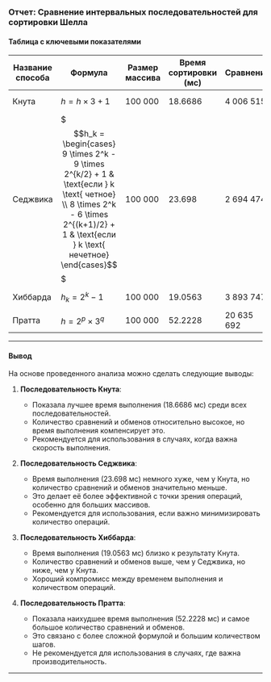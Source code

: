 
### Отчет: Сравнение интервальных последовательностей для сортировки Шелла

#### Таблица с ключевыми показателями

| Название способа | Формула                                                                                                                                                                     | Размер массива | Время сортировки (мс) | Сравнений   | Обменов     |
|------------------|-----------------------------------------------------------------------------------------------------------------------------------------------------------------------------|----------------|-----------------------|-------------|-------------|
| Кнута            | $h = h \times 3 + 1$                                                                                                                                                        | 100 000        | 18.6686               | 4 006 515   | 3 039 369   |
| Седжвика         | $$$h_k = \begin{cases} 9 \times 2^k - 9 \times 2^{k/2} + 1 & \text{если } k \text{ четное} \\ 8 \times 2^k - 6 \times 2^{(k+1)/2} + 1 & \text{если } k \text{ нечетное} \end{cases}$$$ | 100 000        | 23.698                | 2 694 474   | 1 463 577   |
| Хиббарда         | $h_k = 2^k - 1$                                                                                                                                                             | 100 000        | 19.0563               | 3 893 747   | 2 424 801   |
| Пратта           | $h = 2^p \times 3^q$                                                                                                                                                        | 100 000        | 52.2228               | 20 635 692  | 19 066 763  |

---

#### Вывод

На основе проведенного анализа можно сделать следующие выводы:

1. **Последовательность Кнута**:
    - Показала лучшее время выполнения (18.6686 мс) среди всех последовательностей.
    - Количество сравнений и обменов относительно высокое, но время выполнения компенсирует это.
    - Рекомендуется для использования в случаях, когда важна скорость выполнения.

2. **Последовательность Седжвика**:
    - Время выполнения (23.698 мс) немного хуже, чем у Кнута, но количество сравнений и обменов значительно меньше.
    - Это делает её более эффективной с точки зрения операций, особенно для больших массивов.
    - Рекомендуется для использования, если важно минимизировать количество операций.

3. **Последовательность Хиббарда**:
    - Время выполнения (19.0563 мс) близко к результату Кнута.
    - Количество сравнений и обменов выше, чем у Седжвика, но ниже, чем у Кнута.
    - Хороший компромисс между временем выполнения и количеством операций.

4. **Последовательность Пратта**:
    - Показала наихудшее время выполнения (52.2228 мс) и самое большое количество сравнений и обменов.
    - Это связано с более сложной формулой и большим количеством шагов.
    - Не рекомендуется для использования в случаях, где важна производительность.

---
